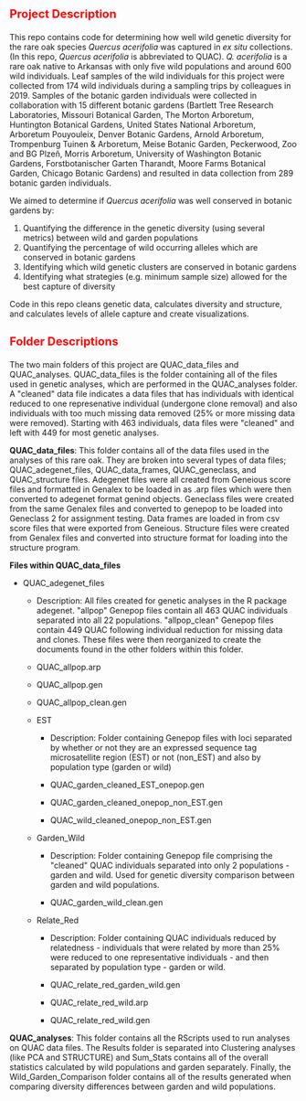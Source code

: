 <b><p><h1 style="color:red;font-size:20px;"> Project Description</b></p></h1>

This repo contains code for determining how well wild genetic diversity for the rare oak species <i>Quercus acerifolia </i> was captured in <i>ex situ</i> collections. (In this repo, <i>Quercus acerifolia</i> is abbreviated to QUAC). <i>Q. acerifolia </i> is a rare oak native to Arkansas with only five wild populations and around 600 wild individuals. Leaf samples of the wild individuals for this project were collected from 174 wild individuals during a sampling trips by colleagues in 2019. Samples of the botanic garden individuals were collected in collaboration with 15 different botanic gardens (Bartlett Tree Research Laboratories, Missouri Botanical Garden, The Morton Arboretum, Huntington Botanical Gardens, United States National Arboretum, Arboretum Pouyouleix, Denver Botanic Gardens, Arnold Arboretum, Trompenburg Tuinen & Arboretum, Meise Botanic Garden, Peckerwood, Zoo and BG Plzeň, Morris Arboretum, University of Washington Botanic Gardens, Forstbotanischer Garten Tharandt, Moore Farms Botanical Garden, Chicago Botanic Gardens) and resulted in data collection from 289 botanic garden individuals. 

<p>We aimed to determine if <i>Quercus acerifolia</i> was well conserved in botanic gardens by:</p>
<ol start="1">
<li>Quantifying the difference in the genetic diversity (using several metrics) between wild and garden populations</li>
<li>Quantifying the percentage of wild occurring alleles which are conserved in botanic gardens</li>
<li>Identifying which wild genetic clusters are conserved in botanic gardens</li>
<li>Identifying what strategies (e.g. minimum sample size) allowed for the best capture of diversity</li>
</ol> 
  
Code in this repo cleans genetic data, calculates diversity and structure, and calculates levels of allele capture and create visualizations. 

<b><p><h1 style="color:red;font-size:20px;">Folder Descriptions</b></p></h1>

The two main folders of this project are QUAC_data_files and QUAC_analyses. QUAC_data_files is the folder containing all of the files used in genetic analyses, which are performed in the QUAC_analyses folder. A "cleaned" data file indicates a data files that has individuals with identical reduced to one represenative individual (undergone clone removal) and also individuals with too much missing data removed (25% or more missing data were removed). Starting with 463 individuals, data files were "cleaned" and left with 449 for most genetic analyses. 

<b>QUAC_data_files</b>: This folder contains all of the data files used in the analyses of this rare oak. They are broken into several types of data files; QUAC_adegenet_files, QUAC_data_frames, QUAC_geneclass, and QUAC_structure files. Adegenet files were all created from Geneious score files and formatted in Genalex to be loaded in as .arp files which were then converted to adegenet format genind objects. Geneclass files were created from the same Genalex files and converted to genepop to be loaded into Geneclass 2 for assignment testing. Data frames are loaded in from csv score files that were exported from Geneious. Structure files were created from Genalex files and converted into structure format for loading into the structure program. 

<b>Files within QUAC_data_files</b> 
<ul><li>QUAC_adegenet_files</li></ul>
<ul><ul><li>Description: All files created for genetic analyses in the R package adegenet. "allpop" Genepop files contain all 463 QUAC individuals separated into all 22 populations. "allpop_clean" Genepop files contain 449 QUAC following individual reduction for missing data and clones. These files were then reorganized to create the documents found in the other folders within this folder.</li></ul></ul>
<ul><ul><li>QUAC_allpop.arp</li></ul></ul>
<ul><ul><li>QUAC_allpop.gen</li></ul></ul>
<ul><ul><li>QUAC_allpop_clean.gen</li></ul></ul>
<ul><ul><li>EST</li></ul></ul>
<ul><ul><ul><li>Description: Folder containing Genepop files with loci separated by whether or not they are an expressed sequence tag microsatellite region (EST) or not (non_EST) and also by population type (garden or wild) </li></ul></ul></ul>
<ul><ul><ul><li> QUAC_garden_cleaned_EST_onepop.gen</li></ul></ul></ul>
<ul><ul><ul><li> QUAC_garden_cleaned_onepop_non_EST.gen</li></ul></ul></ul>
<ul><ul><ul><li> QUAC_wild_cleaned_onepop_non_EST.gen</li></ul></ul></ul>

<ul><ul><li>Garden_Wild</li></ul></ul>
<ul><ul><ul><li>Description: Folder containing Genepop file comprising the "cleaned" QUAC individuals separated into only 2 populations - garden and wild. Used for genetic diversity comparison between garden and wild populations. </li></ul></ul></ul>
<ul><ul><ul><li>QUAC_garden_wild_clean.gen</li></ul></ul></ul>

<ul><ul><li>Relate_Red</li></ul></ul>
<ul><ul><ul><li>Description: Folder containing QUAC individuals reduced by relatedness - individuals that were related by more than 25% were reduced to one representative individuals - and then separated by population type - garden or wild. </li></ul></ul></ul>
<ul><ul><ul><li>QUAC_relate_red_garden_wild.gen</li></ul></ul></ul>
<ul><ul><ul><li>QUAC_relate_red_wild.arp</li></ul></ul></ul>
<ul><ul><ul><li>QUAC_relate_red_wild.gen</li></ul></ul></ul>

<b>QUAC_analyses</b>: This folder contains all the RScripts used to run analyses on QUAC data files. The Results folder is separated into Clustering analyses (like PCA and STRUCTURE) and Sum_Stats contains all of the overall statistics calculated by wild populations and garden separately. Finally, the Wild_Garden_Comparison folder contains all of the results generated when comparing diversity differences between garden and wild populations. 

